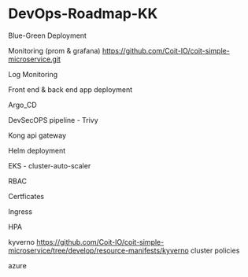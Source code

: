 # DevOps-Roadmap-KK

Blue-Green Deployment

Monitoring (prom & grafana)
https://github.com/Coit-IO/coit-simple-microservice.git

Log Monitoring

Front end & back end app deployment

Argo_CD

DevSecOPS pipeline - Trivy

Kong api gateway

Helm deployment

EKS - cluster-auto-scaler

RBAC

Certficates

Ingress

HPA

kyverno https://github.com/Coit-IO/coit-simple-microservice/tree/develop/resource-manifests/kyverno         cluster policies

azure
